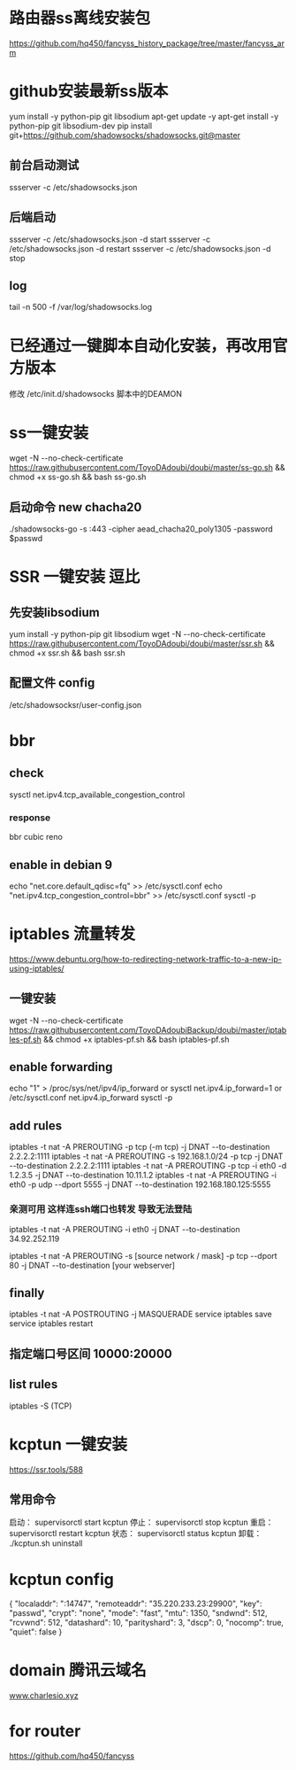 # 路由器ss离线安装包
https://github.com/hq450/fancyss_history_package/tree/master/fancyss_arm

# github安装最新ss版本
yum install -y python-pip git libsodium
apt-get update -y
apt-get install -y python-pip git libsodium-dev
pip install git+https://github.com/shadowsocks/shadowsocks.git@master
## 前台启动测试
ssserver -c /etc/shadowsocks.json
## 后端启动
ssserver -c /etc/shadowsocks.json -d start
ssserver -c /etc/shadowsocks.json -d restart
ssserver -c /etc/shadowsocks.json -d stop
## log
tail -n 500 -f /var/log/shadowsocks.log

# 已经通过一键脚本自动化安装，再改用官方版本
修改 /etc/init.d/shadowsocks 脚本中的DEAMON

# ss一键安装
wget -N --no-check-certificate https://raw.githubusercontent.com/ToyoDAdoubi/doubi/master/ss-go.sh && chmod +x ss-go.sh && bash ss-go.sh
## 启动命令 new chacha20
./shadowsocks-go -s :443 -cipher aead_chacha20_poly1305 -password $passwd

# SSR 一键安装 逗比
## 先安装libsodium
yum install -y python-pip git libsodium
wget -N --no-check-certificate https://raw.githubusercontent.com/ToyoDAdoubi/doubi/master/ssr.sh && chmod +x ssr.sh && bash ssr.sh
## 配置文件 config
/etc/shadowsocksr/user-config.json

# bbr
## check
sysctl net.ipv4.tcp_available_congestion_control
### response
bbr cubic reno
## enable in debian 9
echo "net.core.default_qdisc=fq" >> /etc/sysctl.conf
echo "net.ipv4.tcp_congestion_control=bbr" >> /etc/sysctl.conf
sysctl -p


# iptables 流量转发
https://www.debuntu.org/how-to-redirecting-network-traffic-to-a-new-ip-using-iptables/
## 一键安装
wget -N --no-check-certificate https://raw.githubusercontent.com/ToyoDAdoubiBackup/doubi/master/iptables-pf.sh && chmod +x iptables-pf.sh && bash iptables-pf.sh
## enable forwarding
echo "1" > /proc/sys/net/ipv4/ip_forward
or
sysctl net.ipv4.ip_forward=1
or
/etc/sysctl.conf  net.ipv4.ip_forward
sysctl -p
## add rules
iptables -t nat -A PREROUTING -p tcp (-m tcp) -j DNAT --to-destination 2.2.2.2:1111
iptables -t nat -A PREROUTING -s 192.168.1.0/24 -p tcp -j DNAT --to-destination 2.2.2.2:1111
iptables -t nat -A PREROUTING  -p tcp -i eth0 -d 1.2.3.5 -j DNAT --to-destination 10.11.1.2
iptables -t nat -A PREROUTING -i eth0 -p udp --dport 5555 -j DNAT --to-destination 192.168.180.125:5555
### 亲测可用 这样连ssh端口也转发 导致无法登陆
iptables -t nat -A PREROUTING -i eth0 -j DNAT --to-destination 34.92.252.119

iptables -t nat -A PREROUTING -s [source network / mask] -p tcp --dport 80 -j DNAT --to-destination [your webserver]
## finally
iptables -t nat -A POSTROUTING -j MASQUERADE
service iptables save
service iptables restart
## 指定端口号区间 10000:20000
## list rules
iptables -S (TCP)


# kcptun 一键安装
https://ssr.tools/588
## 常用命令
启动：
supervisorctl start kcptun
停止：
supervisorctl stop kcptun
重启：
supervisorctl restart kcptun
状态：
supervisorctl status kcptun
卸载：
./kcptun.sh uninstall

# kcptun config
{
  "localaddr": ":14747",
  "remoteaddr": "35.220.233.23:29900",
  "key": "passwd",
  "crypt": "none",
  "mode": "fast",
  "mtu": 1350,
  "sndwnd": 512,
  "rcvwnd": 512,
  "datashard": 10,
  "parityshard": 3,
  "dscp": 0,
  "nocomp": true,
  "quiet": false
}

# domain 腾讯云域名
www.charlesio.xyz

# for router
https://github.com/hq450/fancyss


